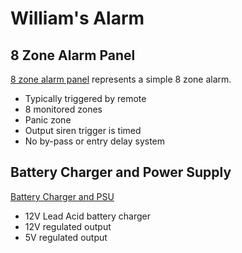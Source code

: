 # William's Alarm

## 8 Zone Alarm Panel

[8 zone alarm panel](docs/Schematic.png) represents a simple 8 zone alarm.

* Typically triggered by remote
* 8 monitored zones
* Panic zone
* Output siren trigger is timed
* No by-pass or entry delay system

## Battery Charger and Power Supply

[Battery Charger and PSU](docs/Charger+PSU.png)

* 12V Lead Acid battery charger
* 12V regulated output
* 5V regulated output